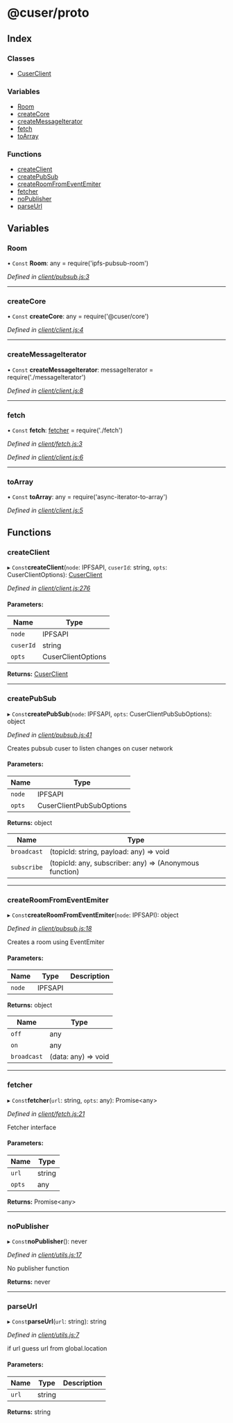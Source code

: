 # @cuser/proto

## Index

### Classes

* [CuserClient](classes/cuserclient.md)

### Variables

* [Room](globals.md#room)
* [createCore](globals.md#createcore)
* [createMessageIterator](globals.md#createmessageiterator)
* [fetch](globals.md#fetch)
* [toArray](globals.md#toarray)

### Functions

* [createClient](globals.md#createclient)
* [createPubSub](globals.md#createpubsub)
* [createRoomFromEventEmiter](globals.md#createroomfromeventemiter)
* [fetcher](globals.md#fetcher)
* [noPublisher](globals.md#nopublisher)
* [parseUrl](globals.md#parseurl)

## Variables

### Room

• `Const` **Room**: any = require('ipfs-pubsub-room')

*Defined in [client/pubsub.js:3](https://github.com/rubeniskov/cuser/blob/07db02c/packages/client/pubsub.js#L3)*

___

### createCore

• `Const` **createCore**: any = require('@cuser/core')

*Defined in [client/client.js:4](https://github.com/rubeniskov/cuser/blob/07db02c/packages/client/client.js#L4)*

___

### createMessageIterator

• `Const` **createMessageIterator**: messageIterator = require('./messageIterator')

*Defined in [client/client.js:8](https://github.com/rubeniskov/cuser/blob/07db02c/packages/client/client.js#L8)*

___

### fetch

• `Const` **fetch**: [fetcher](globals.md#fetcher) = require('./fetch')

*Defined in [client/fetch.js:3](https://github.com/rubeniskov/cuser/blob/07db02c/packages/client/fetch.js#L3)*

*Defined in [client/client.js:6](https://github.com/rubeniskov/cuser/blob/07db02c/packages/client/client.js#L6)*

___

### toArray

• `Const` **toArray**: any = require('async-iterator-to-array')

*Defined in [client/client.js:5](https://github.com/rubeniskov/cuser/blob/07db02c/packages/client/client.js#L5)*

## Functions

### createClient

▸ `Const`**createClient**(`node`: IPFSAPI, `cuserId`: string, `opts`: CuserClientOptions): [CuserClient](classes/cuserclient.md)

*Defined in [client/client.js:276](https://github.com/rubeniskov/cuser/blob/07db02c/packages/client/client.js#L276)*

#### Parameters:

Name | Type |
------ | ------ |
`node` | IPFSAPI |
`cuserId` | string |
`opts` | CuserClientOptions |

**Returns:** [CuserClient](classes/cuserclient.md)

___

### createPubSub

▸ `Const`**createPubSub**(`node`: IPFSAPI, `opts`: CuserClientPubSubOptions): object

*Defined in [client/pubsub.js:41](https://github.com/rubeniskov/cuser/blob/07db02c/packages/client/pubsub.js#L41)*

Creates pubsub cuser to listen changes on cuser network

#### Parameters:

Name | Type |
------ | ------ |
`node` | IPFSAPI |
`opts` | CuserClientPubSubOptions |

**Returns:** object

Name | Type |
------ | ------ |
`broadcast` | (topicId: string, payload: any) => void |
`subscribe` | (topicId: any, subscriber: any) => (Anonymous function) |

___

### createRoomFromEventEmiter

▸ `Const`**createRoomFromEventEmiter**(`node`: IPFSAPI): object

*Defined in [client/pubsub.js:18](https://github.com/rubeniskov/cuser/blob/07db02c/packages/client/pubsub.js#L18)*

Creates a room using EventEmiter

#### Parameters:

Name | Type | Description |
------ | ------ | ------ |
`node` | IPFSAPI |   |

**Returns:** object

Name | Type |
------ | ------ |
`off` | any |
`on` | any |
`broadcast` | (data: any) => void |

___

### fetcher

▸ `Const`**fetcher**(`url`: string, `opts`: any): Promise\<any>

*Defined in [client/fetch.js:21](https://github.com/rubeniskov/cuser/blob/07db02c/packages/client/fetch.js#L21)*

Fetcher interface

#### Parameters:

Name | Type |
------ | ------ |
`url` | string |
`opts` | any |

**Returns:** Promise\<any>

___

### noPublisher

▸ `Const`**noPublisher**(): never

*Defined in [client/utils.js:17](https://github.com/rubeniskov/cuser/blob/07db02c/packages/client/utils.js#L17)*

No publisher function

**Returns:** never

___

### parseUrl

▸ `Const`**parseUrl**(`url`: string): string

*Defined in [client/utils.js:7](https://github.com/rubeniskov/cuser/blob/07db02c/packages/client/utils.js#L7)*

if url guess url from global.location

#### Parameters:

Name | Type | Description |
------ | ------ | ------ |
`url` | string |   |

**Returns:** string
